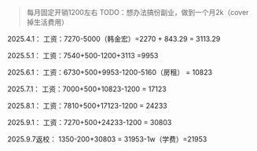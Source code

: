> 每月固定开销1200左右
> TODO：想办法搞份副业，做到一个月2k（cover掉生活费用）

2025.4.1：
工资：7270-5000（韩金宏）=2270 + 843.29 = 3113.29

2025.5.1：
工资：7540+500-1200+3113 =9953 

2025.6.1：
工资：6730+500+9953-1200-5160（房租） = 10823 

2025.7.1：
工资：7000+500+10823-1200 = 17123

2025.8.1：
工资：7810+500+17123-1200 = 24233

2025.9.1：
工资：7270+500+24233-1200 = 30803

2025.9.7返校：
1350-200+30803 = 31953-1w（学费）=21953

